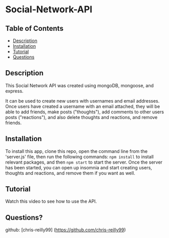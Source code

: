 # Social-Network-API

## Table of Contents
* [Description](#description)
* [Installation](#installation)
* [Tutorial](#tutorial)
* [Questions](#questions)

## Description
This Social Network API was created using mongoDB, mongoose, and express.

It can be used to create new users with usernames and email addresses. Once users have created a username with an email attached, they will be able to add friends, make posts ("thoughts"), add comments to other users posts ("reactions"), and also delete thoughts and reactions, and remove friends.

## Installation
To install this app, clone this repo, open the command line from the 'server.js' file, then run the following commands: `npm install` to install relevant packages, and then `npm start` to start the server. Once the server has been started, you can open up insomnia and start creating users, thoughts and reactions, and remove them if you want as well.

## Tutorial
Watch this video to see how to use the API. 

## Questions?
github: [chris-reilly99] (https://github.com/chris-reilly99)